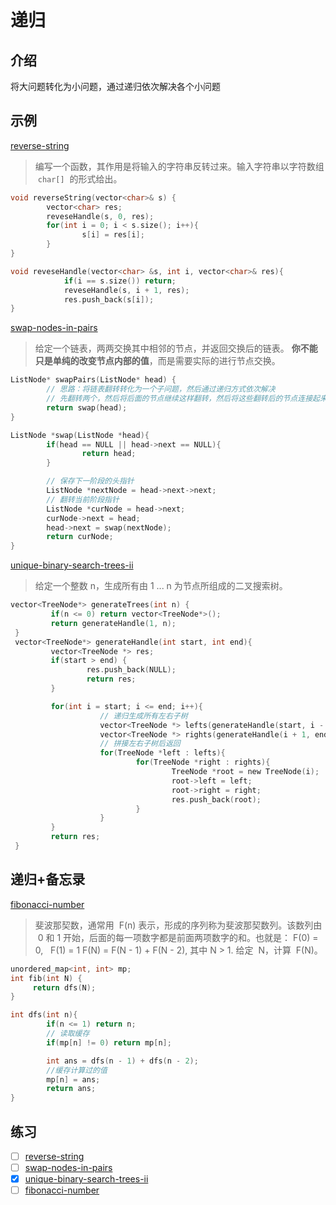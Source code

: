 # 递归

## 介绍

将大问题转化为小问题，通过递归依次解决各个小问题

## 示例

[reverse-string](https://leetcode-cn.com/problems/reverse-string/)

> 编写一个函数，其作用是将输入的字符串反转过来。输入字符串以字符数组  `char[]`  的形式给出。

```c
void reverseString(vector<char>& s) {
		vector<char> res;
		reveseHandle(s, 0, res);
		for(int i = 0; i < s.size(); i++){
				s[i] = res[i];
		}
}

void reveseHandle(vector<char> &s, int i, vector<char>& res){
			if(i == s.size()) return;
			reveseHandle(s, i + 1, res);
			res.push_back(s[i]);
}
```

[swap-nodes-in-pairs](https://leetcode-cn.com/problems/swap-nodes-in-pairs/)

> 给定一个链表，两两交换其中相邻的节点，并返回交换后的链表。
> **你不能只是单纯的改变节点内部的值**，而是需要实际的进行节点交换。

```c
ListNode* swapPairs(ListNode* head) {
		// 思路：将链表翻转转化为一个子问题，然后通过递归方式依次解决
		// 先翻转两个，然后将后面的节点继续这样翻转，然后将这些翻转后的节点连接起来
		return swap(head);
}

ListNode *swap(ListNode *head){
		if(head == NULL || head->next == NULL){
				return head;
		}

		// 保存下一阶段的头指针
		ListNode *nextNode = head->next->next;
		// 翻转当前阶段指针
		ListNode *curNode = head->next;
		curNode->next = head;
		head->next = swap(nextNode);
		return curNode;
}
```

[unique-binary-search-trees-ii](https://leetcode-cn.com/problems/unique-binary-search-trees-ii/)

> 给定一个整数 n，生成所有由 1 ... n 为节点所组成的二叉搜索树。

```c
vector<TreeNode*> generateTrees(int n) {
		 if(n <= 0) return vector<TreeNode*>();
		 return generateHandle(1, n);
 }
 vector<TreeNode*> generateHandle(int start, int end){
		 vector<TreeNode *> res;
		 if(start > end) {
				 res.push_back(NULL);
				 return res;
		 }

		 for(int i = start; i <= end; i++){
					// 递归生成所有左右子树
					vector<TreeNode *> lefts(generateHandle(start, i - 1));
					vector<TreeNode *> rights(generateHandle(i + 1, end));
					// 拼接左右子树后返回
					for(TreeNode *left : lefts){
							for(TreeNode *right : rights){
									TreeNode *root = new TreeNode(i);
									root->left = left;
									root->right = right;
									res.push_back(root);
							}
					}
		 }
		 return res;
 }
```

## 递归+备忘录

[fibonacci-number](https://leetcode-cn.com/problems/fibonacci-number/)

> 斐波那契数，通常用  F(n) 表示，形成的序列称为斐波那契数列。该数列由  0 和 1 开始，后面的每一项数字都是前面两项数字的和。也就是：
> F(0) = 0,   F(1) = 1
> F(N) = F(N - 1) + F(N - 2), 其中 N > 1.
> 给定  N，计算  F(N)。

```c
unordered_map<int, int> mp;
int fib(int N) {
	 return dfs(N);
}

int dfs(int n){
		if(n <= 1) return n;
		// 读取缓存
		if(mp[n] != 0) return mp[n];

		int ans = dfs(n - 1) + dfs(n - 2);
		//缓存计算过的值
		mp[n] = ans;
		return ans;
}
```

## 练习

- [ ] [reverse-string](https://leetcode-cn.com/problems/reverse-string/)
- [ ] [swap-nodes-in-pairs](https://leetcode-cn.com/problems/swap-nodes-in-pairs/)
- [x] [unique-binary-search-trees-ii](https://leetcode-cn.com/problems/unique-binary-search-trees-ii/)
- [ ] [fibonacci-number](https://leetcode-cn.com/problems/fibonacci-number/)
